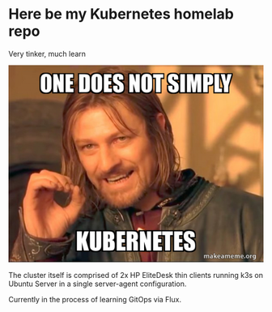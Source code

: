 # Here be my Kubernetes homelab repo
Very tinker, much learn

![K8s Meme](welcome.png)

The cluster itself is comprised of 2x HP EliteDesk thin clients running k3s on Ubuntu Server in a single server-agent configuration. 

Currently in the process of learning GitOps via Flux.